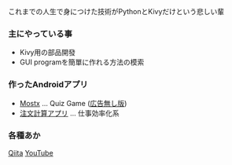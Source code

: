 これまでの人生で身につけた技術がPythonとKivyだけという悲しい輩

### 主にやっている事

- Kivy用の部品開發
- GUI programを簡單に作れる方法の模索

### 作ったAndroidアプリ

- [Mostx](https://play.google.com/store/apps/details?id=jp.gottadiveintopython.mostx) ... Quiz Game ([広告無し版](https://play.google.com/store/apps/details?id=jp.gottadiveintopython.mostx_noads))
- [注文計算アプリ](https://play.google.com/store/apps/details?id=jp.gottadiveintopython.chumon_kesan) ... 仕事効率化系

### 各種あか

[Qiita](https://qiita.com/gotta_dive_into_python)
[YouTube](https://www.youtube.com/channel/UCcu_WzusAoPX2cyi8K2N-0g)
